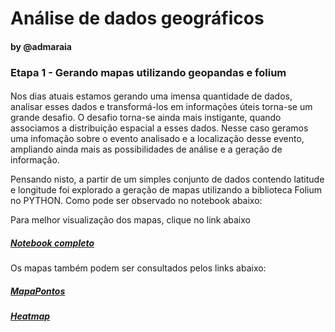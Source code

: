 
# Análise de dados geográficos
#### by @admaraia

### Etapa 1 - Gerando mapas utilizando geopandas e folium

#### 

Nos dias atuais estamos gerando uma imensa quantidade de dados, analisar esses dados e transformá-los em informações úteis torna-se um grande desafio.
O desafio torna-se ainda mais instigante, quando associamos a distribuição espacial a esses dados. Nesse caso geramos uma infomação sobre o evento analisado e a localização desse evento, ampliando ainda mais as possibilidades de análise e a geração de informação.

Pensando nisto, a partir de um simples conjunto de dados contendo latitude e longitude foi explorado a geração de mapas utilizando a biblioteca Folium no PYTHON. Como pode ser observado no notebook abaixo:

Para melhor visualização dos mapas, clique no link abaixo <h5><a href="https://nbviewer.jupyter.org/github/admaraia/sapom/blob/ed49daeec98256a766a33014424bc91d8377f0e8/teste_geopandas_folium.ipynb"> Notebook completo </a></h5>

Os mapas também podem ser consultados pelos links abaixo:
####
<h5><a href="https://github.com/admaraia/sapom/blob/main/mapapontos.html"> MapaPontos </a></h5>

<h5><a href="https://github.com/admaraia/sapom/blob/main/Heatmap.html"> Heatmap </a></h5>




